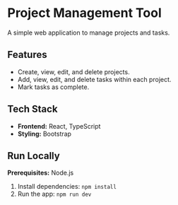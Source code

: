 # Project Management Tool

A simple web application to manage projects and tasks.

## Features

- Create, view, edit, and delete projects.
- Add, view, edit, and delete tasks within each project.
- Mark tasks as complete.

## Tech Stack

- **Frontend:** React, TypeScript
- **Styling:** Bootstrap

## Run Locally

**Prerequisites:** Node.js

1. Install dependencies:
   `npm install`
2. Run the app:
   `npm run dev`